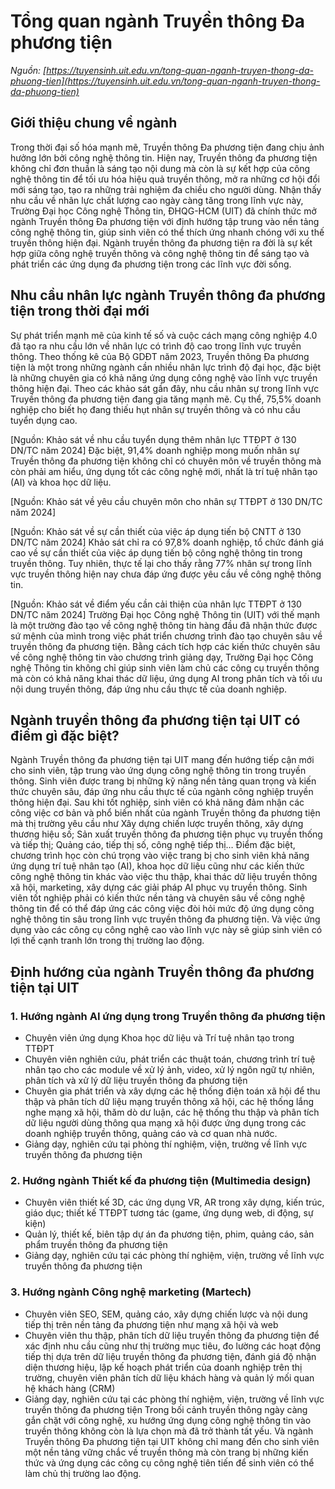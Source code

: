 # Tổng quan ngành Truyền thông Đa phương tiện
_Nguồn: [https://tuyensinh.uit.edu.vn/tong-quan-nganh-truyen-thong-da-phuong-tien](https://tuyensinh.uit.edu.vn/tong-quan-nganh-truyen-thong-da-phuong-tien)_

## Giới thiệu chung về ngành
Trong thời đại số hóa mạnh mẽ, Truyền thông Đa phương tiện đang chịu ảnh hưởng lớn bởi công nghệ thông tin. Hiện nay, Truyền thông đa phương tiện không chỉ đơn thuần là sáng tạo nội dung mà còn là sự kết hợp của công nghệ thông tin để tối ưu hóa hiệu quả truyền thông, mở ra những cơ hội đổi mới sáng tạo, tạo ra những trải nghiệm đa chiều cho người dùng.
Nhận thấy nhu cầu về nhân lực chất lượng cao ngày càng tăng trong lĩnh vực này, Trường Đại học Công nghệ Thông tin, ĐHQG-HCM (UIT) đã chính thức mở ngành Truyền thông Đa phương tiện với định hướng tập trung vào nền tảng công nghệ thông tin, giúp sinh viên có thể thích ứng nhanh chóng với xu thế truyền thông hiện đại. Ngành truyền thông đa phương tiện ra đời là sự kết hợp giữa công nghệ truyền thông và công nghệ thông tin để sáng tạo và phát triển các ứng dụng đa phương tiện trong các lĩnh vực đời sống.
## Nhu cầu nhân lực ngành Truyền thông đa phương tiện trong thời đại mới
Sự phát triển mạnh mẽ của kinh tế số và cuộc cách mạng công nghiệp 4.0 đã tạo ra nhu cầu lớn về nhân lực có trình độ cao trong lĩnh vực truyền thông. Theo thống kê của Bộ GDĐT năm 2023, Truyền thông Đa phương tiện là một trong những ngành cần nhiều nhân lực trình độ đại học, đặc biệt là những chuyên gia có khả năng ứng dụng công nghệ vào lĩnh vực truyền thông hiện đại.
Theo các khảo sát gần đây, nhu cầu nhân sự trong lĩnh vực Truyền thông đa phương tiện đang gia tăng mạnh mẽ. Cụ thể, 75,5% doanh nghiệp cho biết họ đang thiếu hụt nhân sự truyền thông và có nhu cầu tuyển dụng cao.

[Nguồn: Khảo sát về nhu cầu tuyển dụng thêm nhân lực TTĐPT ở 130 DN/TC năm 2024]
Đặc biệt, 91,4% doanh nghiệp mong muốn nhân sự Truyền thông đa phương tiện không chỉ có chuyên môn về truyền thông mà còn phải am hiểu, ứng dụng tốt các công nghệ mới, nhất là trí tuệ nhân tạo (AI) và khoa học dữ liệu.

[Nguồn: Khảo sát về yêu cầu chuyên môn cho nhân sự TTĐPT ở 130 DN/TC năm 2024]

[Nguồn: Khảo sát về sự cần thiết của việc áp dụng tiến bộ CNTT ở 130 DN/TC năm 2024]
Khảo sát chỉ ra có 97,8% doanh nghiệp, tổ chức đánh giá cao về sự cần thiết của việc áp dụng tiến bộ công nghệ thông tin trong truyền thông. Tuy nhiên, thực tế lại cho thấy rằng 77% nhân sự trong lĩnh vực truyền thông hiện nay chưa đáp ứng được yêu cầu về công nghệ thông tin.

[Nguồn: Khảo sát về điểm yếu cần cải thiện của nhân lực TTĐPT ở 130 DN/TC năm 2024]
Trường Đại học Công nghệ Thông tin (UIT) với thế mạnh là một trường đào tạo về công nghệ thông tin hàng đầu đã nhận thức được sứ mệnh của mình trong việc phát triển chương trình đào tạo chuyên sâu về truyền thông đa phương tiện. Bằng cách tích hợp các kiến thức chuyên sâu về công nghệ thông tin vào chương trình giảng dạy, Trường Đại học Công nghệ Thông tin không chỉ giúp sinh viên làm chủ các công cụ truyền thông mà còn có khả năng khai thác dữ liệu, ứng dụng AI trong phân tích và tối ưu nội dung truyền thông, đáp ứng nhu cầu thực tế của doanh nghiệp.
## Ngành truyền thông đa phương tiện tại UIT có điểm gì đặc biệt?
Ngành Truyền thông đa phương tiện tại UIT mang đến hướng tiếp cận mới cho sinh viên, tập trung vào ứng dụng công nghệ thông tin trong truyền thông. Sinh viên được trang bị những kỹ năng nền tảng quan trọng và kiến thức chuyên sâu, đáp ứng nhu cầu thực tế của ngành công nghiệp truyền thông hiện đại. Sau khi tốt nghiệp, sinh viên có khả năng đảm nhận các công việc cơ bản và phổ biến nhất của ngành Truyền thông đa phương tiện mà thị trường yêu cầu như Xây dựng chiến lược truyền thông, xây dựng thương hiệu số; Sản xuất truyền thông đa phương tiện phục vụ truyền thống và tiếp thị; Quảng cáo, tiếp thị số, công nghệ tiếp thị…
Điểm đặc biệt, chương trình học còn chú trọng vào việc trang bị cho sinh viên khả năng ứng dụng trí tuệ nhân tạo (AI), khoa học dữ liệu cũng như các kiến thức công nghệ thông tin khác vào việc thu thập, khai thác dữ liệu truyền thông xã hội, marketing, xây dựng các giải pháp AI phục vụ truyền thông. Sinh viên tốt nghiệp phải có kiến thức nền tảng và chuyên sâu về công nghệ thông tin để có thể đáp ứng các công việc đòi hỏi mức độ ứng dụng công nghệ thông tin sâu trong lĩnh vực truyền thông đa phương tiện. Và việc ứng dụng vào các công cụ công nghệ cao vào lĩnh vực này sẽ giúp sinh viên có lợi thế cạnh tranh lớn trong thị trường lao động.

## Định hướng của ngành Truyền thông đa phương tiện tại UIT
### 1. Hướng ngành AI ứng dụng trong Truyền thông đa phương tiện
- Chuyên viên ứng dụng Khoa học dữ liệu và Trí tuệ nhân tạo trong TTĐPT
- Chuyên viên nghiên cứu, phát triển các thuật toán, chương trình trí tuệ nhân tạo cho các module về xử lý ảnh, video, xử lý ngôn ngữ tự nhiên, phân tích và xử lý dữ liệu truyền thông đa phương tiện
- Chuyên gia phát triển và xây dựng các hệ thống điện toán xã hội để thu thập và phân tích dữ liệu mạng truyền thông xã hội, các hệ thống lắng nghe mạng xã hội, thăm dò dư luận, các hệ thống thu thập và phân tích dữ liệu người dùng thông qua mạng xã hội được ứng dụng trong các doanh nghiệp truyền thông, quảng cáo và cơ quan nhà nước.
- Giảng dạy, nghiên cứu tại phòng thí nghiệm, viện, trường về lĩnh vực truyền thông đa phương tiện
### 2. Hướng ngành Thiết kế đa phương tiện (Multimedia design)
- Chuyên viên thiết kế 3D, các ứng dụng VR, AR trong xây dựng, kiến trúc, giáo dục; thiết kế TTĐPT tương tác (game, ứng dụng web, di động, sự kiện)
- Quản lý, thiết kế, biên tập dự án đa phương tiện, phim, quảng cáo, sản phẩm truyền thông đa phương tiện
- Giảng dạy, nghiên cứu tại các phòng thí nghiệm, viện, trường về lĩnh vực truyền thông đa phương tiện
### 3. Hướng ngành Công nghệ marketing (Martech)
- Chuyên viên SEO, SEM, quảng cáo, xây dựng chiến lược và nội dung tiếp thị trên nền tảng đa phương tiện như mạng xã hội và web
- Chuyên viên thu thập, phân tích dữ liệu truyền thông đa phương tiện để xác định nhu cầu cũng như thị trường mục tiêu, đo lường các hoạt động tiếp thị dựa trên dữ liệu truyền thông đa phương tiện, đánh giá độ nhận diện thương hiệu, lập kế hoạch phát triển của doanh nghiệp trên thị trường, chuyên viên phân tích dữ liệu khách hàng và quản lý mối quan hệ khách hàng (CRM)
- Giảng dạy, nghiên cứu tại các phòng thí nghiệm, viện, trường về lĩnh vực truyền thông đa phương tiện
Trong bối cảnh truyền thông ngày càng gắn chặt với công nghệ, xu hướng ứng dụng công nghệ thông tin vào truyền thông không còn là lựa chọn mà đã trở thành tất yếu. Và ngành Truyền thông Đa phương tiện tại UIT không chỉ mang đến cho sinh viên một nền tảng vững chắc về truyền thông mà còn trang bị những kiến thức và ứng dụng các công cụ công nghệ tiên tiến để sinh viên có thể làm chủ thị trường lao động.